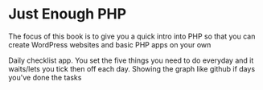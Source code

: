 # Just Enough PHP

The focus of this book is to give you a quick intro into PHP so that you can create WordPress websites and basic PHP apps on your own

Daily checklist app. You set the five things you need to do everyday and it waits/lets you tick then off each day. Showing the graph like github if days you've done the tasks
